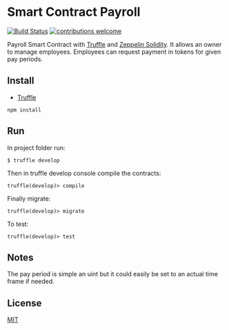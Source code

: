 # Smart Contract Payroll

<div>

[![Build Status](https://travis-ci.org/NFhbar/payroll.png?branch=master)](https://travis-ci.org/NFhbar/payroll)
[![contributions welcome](https://img.shields.io/badge/contributions-welcome-brightgreen.svg?style=flat)](https://github.com/dwyl/esta/issues)

</div>

Payroll Smart Contract with [Truffle](https://github.com/trufflesuite/truffle-core) and
[Zeppelin Solidity](https://github.com/OpenZeppelin/zeppelin-solidity). It allows an owner to
manage employees. Employees can request payment in tokens for given pay periods.

## Install
- [Truffle](https://github.com/trufflesuite/truffle-core)
```
npm install
```

## Run
In project folder run:
```
$ truffle develop
```
Then in truffle develop console compile the contracts:
```
truffle(develop)> compile
```
Finally migrate:
```
truffle(develop)> migrate
```
To test:
```
truffle(develop)> test
```

## Notes
The pay period is simple an uint but it could easily be set to an actual time frame
if needed.

## License
[MIT](https://github.com/OpenZeppelin/zeppelin-solidity/blob/master/LICENSE)
